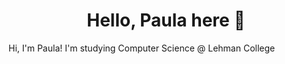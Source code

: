 <h1 align="center">Hello, Paula here 👋 </h1>
Hi, I'm Paula! I'm studying Computer Science @ Lehman College








